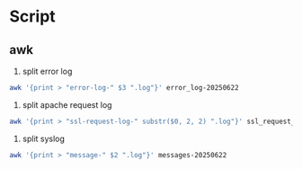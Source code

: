# Script

## awk
1. split error log
```bash
awk '{print > "error-log-" $3 ".log"}' error_log-20250622
```

1. split apache request log
```bash
awk '{print > "ssl-request-log-" substr($0, 2, 2) ".log"}' ssl_request_log-20250622
```

1. split syslog
```bash
awk '{print > "message-" $2 ".log"}' messages-20250622
```
